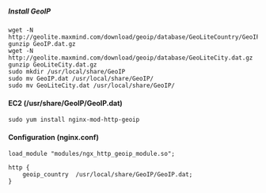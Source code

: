 ##### Install GeoIP
    wget -N http://geolite.maxmind.com/download/geoip/database/GeoLiteCountry/GeoIP.dat.gz
    gunzip GeoIP.dat.gz
    wget -N http://geolite.maxmind.com/download/geoip/database/GeoLiteCity.dat.gz
    gunzip GeoLiteCity.dat.gz
    sudo mkdir /usr/local/share/GeoIP
    sudo mv GeoIP.dat /usr/local/share/GeoIP/
    sudo mv GeoLiteCity.dat /usr/local/share/GeoIP/

#### EC2 (/usr/share/GeoIP/GeoIP.dat)
    sudo yum install nginx-mod-http-geoip

#### Configuration (nginx.conf)
    load_module "modules/ngx_http_geoip_module.so";

    http {
        geoip_country  /usr/local/share/GeoIP/GeoIP.dat;
    }

